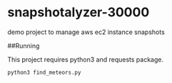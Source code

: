 # snapshotalyzer-30000
demo project to manage aws ec2 instance snapshots

##Running

This project requires python3 and requests package.

`python3 find_meteors.py`
